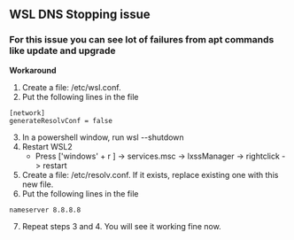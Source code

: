 ## WSL DNS Stopping issue 
### For this issue you can see lot of failures from apt commands like update and upgrade 
**Workaround**
1. Create a file: /etc/wsl.conf.
2. Put the following lines in the file
  ```
  [network]
  generateResolvConf = false
  ```
3. In a powershell window, run wsl --shutdown
4. Restart WSL2  
    * Press ['windows' + r ] -> services.msc -> lxssManager -> rightclick -> restart
5. Create a file: /etc/resolv.conf. If it exists, replace existing one with this new file.
6. Put the following lines in the file
  ```
  nameserver 8.8.8.8
  ```
7. Repeat steps 3 and 4. You will see it working fine now.

